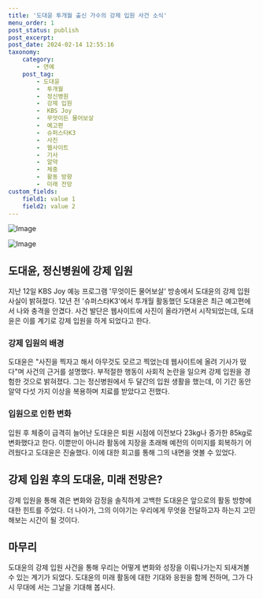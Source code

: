 ```yaml
---
title: '도대윤 투개월 출신 가수의 강제 입원 사건 소식'
menu_order: 1
post_status: publish
post_excerpt: 
post_date: 2024-02-14 12:55:16
taxonomy:
    category:
        - 연예
    post_tag:
        - 도대윤
        -  투개월
        -  정신병원
        -  강제 입원
        -  KBS Joy
        -  무엇이든 물어보살
        -  예고편
        -  슈퍼스타K3
        -  사진
        -  웹사이트
        -  기사
        -  알약
        -  체중
        -  활동 방향
        -  미래 전망
custom_fields:
    field1: value 1
    field2: value 2
---
```


![Image](https://mimgnews.pstatic.net/image/108/2024/02/13/0003214465_001_20240213093701185.jpg?type=w540)

![Image](https://ssl.pstatic.net/mimgnews/image/108/2024/02/13/0003214465_002_20240213093701240.jpg?type=w540)

## 도대윤, 정신병원에 강제 입원
지난 12일 KBS Joy 예능 프로그램 '무엇이든 물어보살' 방송에서 도대윤의 강제 입원 사실이 밝혀졌다. 12년 전 '슈퍼스타K3'에서 투개월 활동했던 도대윤은 최근 예고편에서 나와 충격을 안겼다. 사건 발단은 웹사이트에 사진이 올라가면서 시작되었는데, 도대윤은 이를 계기로 강제 입원을 하게 되었다고 한다.
### 강제 입원의 배경
도대윤은 "사진을 찍자고 해서 아무것도 모르고 찍었는데 웹사이트에 올려 기사가 떴다"며 사건의 근거를 설명했다. 부적절한 행동이 사회적 논란을 일으켜 강제 입원을 경험한 것으로 밝혀졌다. 그는 정신병원에서 두 달간의 입원 생활을 했는데, 이 기간 동안 알약 다섯 가지 이상을 복용하며 치료를 받았다고 전했다.
### 입원으로 인한 변화
입원 후 체중이 급격히 늘어난 도대윤은 퇴원 시점에 이전보다 23kg나 증가한 85kg로 변화했다고 한다. 이뿐만이 아니라 활동에 지장을 초래해 예전의 이미지를 회복하기 어려웠다고 도대윤은 진술했다. 이에 대한 회고를 통해 그의 내면을 엿볼 수 있었다.
## 강제 입원 후의 도대윤, 미래 전망은?
강제 입원을 통해 겪은 변화와 감정을 솔직하게 고백한 도대윤은 앞으로의 활동 방향에 대한 힌트를 주었다. 더 나아가, 그의 이야기는 우리에게 무엇을 전달하고자 하는지 고민해보는 시간이 될 것이다.
## 마무리
도대윤의 강제 입원 사건을 통해 우리는 어떻게 변화와 성장을 이뤄나가는지 되새겨볼 수 있는 계기가 되었다. 도대윤의 미래 활동에 대한 기대와 응원을 함께 전하며, 그가 다시 무대에 서는 그날을 기대해 봅시다.
